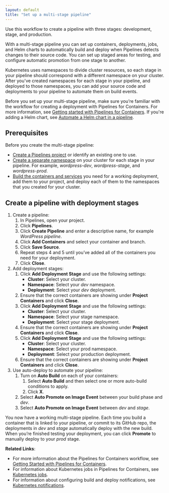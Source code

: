 ```yaml
---
layout: default
title: "Set up a multi-stage pipeline"
---
```


Use this workflow to create a pipeline with three stages: development, stage, and production.

With a multi-stage pipeline you can set up containers, deployments, jobs, and Helm charts to automatically build and deploy when Pipelines detects changes to their source code. You can set up staged areas for testing, and configure automatic promotion from one stage to another.

Kubernetes uses namespaces to divide cluster resources, so each stage in your pipeline should correspond with a different namespace on your cluster. After you've created namespaces for each stage in your pipeline, and deployed to those namespaces, you can add your source code and deployments to your pipeline to automate them on build events.  

Before you set up your multi-stage pipeline, make sure you’re familiar with the workflow for creating a deployment with Pipelines for Containers. For more information, see [Getting started with Pipelines for Containers](./gs_overview.html). If you're adding a Helm chart, see [Automate a Helm chart in a pipeline](./helm-pipeline.html).

## Prerequisites

Before you create the multi-stage pipeline:
* [Create a Pipelines project](./project.html) or identify an existing one to use.
* [Create a separate namespace](./cluster-namespace.html) on your cluster for each stage in your pipeline. For example, *wordpress-dev*, *wordpress-stage*, and *wordpress-prod*.
* [Build the containers and services](./container.html) you need for a working deployment, add them to your project, and deploy each of them to the namespaces that you created for your cluster.

## Create a pipeline with deployment stages  

1. Create a pipeline:
   1. In Pipelines, open your project. 
   1. Click **Pipelines**.
   1. Click **Create Pipeline** and enter a descriptive name, for example _WordPress pipeline_.
   1. Click **Add Containers** and select your container and branch. 
   1. Click **Save Source**. 
   1. Repeat steps 4 and 5 until you’ve added all of the containers you need for your deployment.
   1. Click **Close**. 
1. Add deployment stages:
   1. Click **Add Deployment Stage** and use the following settings:
      * **Cluster**: Select your cluster.
      * **Namespace**: Select your *dev* namespace.
      * **Deployment**: Select your *dev* deployment.
   1. Ensure that the correct containers are showing under **Project Containers** and click **Close**.
   1. Click **Add Deployment Stage** and use the following settings:
      * **Cluster**: Select your cluster.
      * **Namespace**: Select your stage namespace.
      * **Deployment**: Select your stage deployment.
   1. Ensure that the correct containers are showing under **Project Containers** and click **Close**.
   1. Click **Add Deployment Stage** and use the following settings:
      * **Cluster**: Select your cluster.
      * **Namespace**: Select your prod namespace.
      * **Deployment**: Select your production deployment.
   1. Ensure that the correct containers are showing under **Project Containers** and click **Close**.
1. Use auto-deploy to automate your pipeline:
   1. Turn on **Auto Build** on each of your containers: 
      1. Select **Auto Build** and then select one or more auto-build conditions to apply. 
      1. Click **X**.
   1. Select **Auto Promote on Image Event** between your build phase and *dev*.
   1. Select **Auto Promote on Image Event** between *dev* and *stage*.

You now have a working multi-stage pipeline. Each time you build a container that is linked to your pipeline, or commit to its GitHub repo, the deployments in *dev* and *stage* automatically deploy with the new build. When you’re finished testing your deployment, you can click **Promote** to manually deploy to your *prod* stage.

**Related Links**:
* For more information about the Pipelines for Containers workflow, see [Getting Started with Pipelines for Containers](./gs_overview.html). 
* For information about Kubernetes jobs in Pipelines for Containers, see [Kubernetes jobs](./job.html). 
* For information about configuring build and deploy notifications, see [Kubernetes notifications](./notification.html). 
